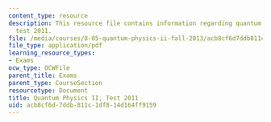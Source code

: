 ```yaml
---
content_type: resource
description: This resource file contains information regarding quantum physics II,
  test 2011.
file: /media/courses/8-05-quantum-physics-ii-fall-2013/acb8cf6d7ddb811c1df814d164ff9159_MIT8_05F13_test_2011.pdf
file_type: application/pdf
learning_resource_types:
- Exams
ocw_type: OCWFile
parent_title: Exams
parent_type: CourseSection
resourcetype: Document
title: Quantum Physics II, Test 2011
uid: acb8cf6d-7ddb-811c-1df8-14d164ff9159
---
```

